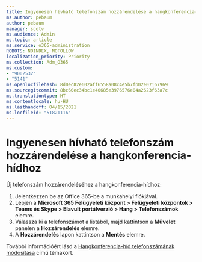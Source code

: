```yaml
---
title: Ingyenesen hívható telefonszám hozzárendelése a hangkonferencia-hídhoz
ms.author: pebaum
author: pebaum
manager: scotv
ms.audience: Admin
ms.topic: article
ms.service: o365-administration
ROBOTS: NOINDEX, NOFOLLOW
localization_priority: Priority
ms.collection: Adm_O365
ms.custom:
- "9002532"
- "5141"
ms.openlocfilehash: 8d0ec82e602aff6558a08c4e5b7fb02e07167969
ms.sourcegitcommit: 8bc60ec34bc1e40685e3976576e04a2623f63a7c
ms.translationtype: HT
ms.contentlocale: hu-HU
ms.lasthandoff: 04/15/2021
ms.locfileid: "51821116"
---
```

# <a name="assign-a-toll-free-number-to-your-audio-conferencing-bridge"></a>Ingyenesen hívható telefonszám hozzárendelése a hangkonferencia-hídhoz

Új telefonszám hozzárendeléséhez a hangkonferencia-hídhoz:

1. Jelentkezzen be az Office 365-be a munkahelyi fiókjával.
2. Lépjen a **Microsoft 365 Felügyeleti központ > Felügyeleti központok > Teams és Skype > Elavult portálverzió > Hang > Telefonszámok** elemre.
3. Válassza ki a telefonszámot a listából, majd kattintson a **Művelet** panelen a **Hozzárendelés** elemre.
4. A **Hozzárendelés** lapon kattintson a **Mentés** elemre.

További információért lásd a [Hangkonferencia-híd telefonszámának módosítása](https://docs.microsoft.com/MicrosoftTeams/change-the-phone-numbers-on-your-audio-conferencing-bridge) című témakört.
